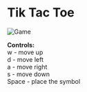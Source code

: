 # Tik Tac Toe
![Game](https://sun9-71.userapi.com/impf/wu0Zo01DL8P7Ce6Rc_MMPjaMb41O2zTblGO7Hw/x5gdFFCA_h0.jpg?size=997x2160&quality=96&proxy=1&sign=845abe3a5ba01a4ccec360dde66016f6&type=album)

**Controls:**<br>
w - move up<br>
d - move left<br>
a - move right<br>
s - move down<br>
Space - place the symbol<br>

